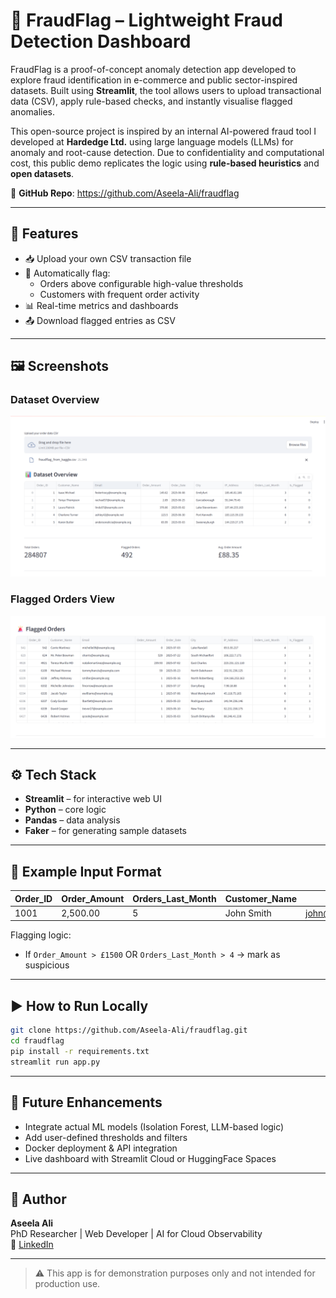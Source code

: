 # 🚩 FraudFlag – Lightweight Fraud Detection Dashboard

FraudFlag is a proof-of-concept anomaly detection app developed to explore fraud identification in e-commerce and public sector-inspired datasets. Built using **Streamlit**, the tool allows users to upload transactional data (CSV), apply rule-based checks, and instantly visualise flagged anomalies.

This open-source project is inspired by an internal AI-powered fraud tool I developed at **Hardedge Ltd.** using large language models (LLMs) for anomaly and root-cause detection. Due to confidentiality and computational cost, this public demo replicates the logic using **rule-based heuristics** and **open datasets**.

🔗 **GitHub Repo**: https://github.com/Aseela-Ali/fraudflag

---

## 🧩 Features

- 📥 Upload your own CSV transaction file
- 🚩 Automatically flag:
  - Orders above configurable high-value thresholds
  - Customers with frequent order activity
- 📊 Real-time metrics and dashboards
- 📤 Download flagged entries as CSV

---

## 🖼️ Screenshots

### Dataset Overview
![Dataset Overview](screenshots/Screenshot%202025-07-31%20205005.png)

### Flagged Orders View
![Flagged Orders](screenshots/Screenshot%202025-07-31%20204921.png)

---

## ⚙️ Tech Stack

- **Streamlit** – for interactive web UI
- **Python** – core logic
- **Pandas** – data analysis
- **Faker** – for generating sample datasets

---

## 📂 Example Input Format

| Order_ID | Order_Amount | Orders_Last_Month | Customer_Name | Email              |
|----------|--------------|-------------------|----------------|---------------------|
| 1001     | 2,500.00     | 5                 | John Smith     | john@example.com    |

Flagging logic:
- If `Order_Amount > £1500` OR `Orders_Last_Month > 4` → mark as suspicious

---

## ▶️ How to Run Locally

```bash
git clone https://github.com/Aseela-Ali/fraudflag.git
cd fraudflag
pip install -r requirements.txt
streamlit run app.py
```

---

## 🔭 Future Enhancements

- Integrate actual ML models (Isolation Forest, LLM-based logic)
- Add user-defined thresholds and filters
- Docker deployment & API integration
- Live dashboard with Streamlit Cloud or HuggingFace Spaces

---

## 👤 Author

**Aseela Ali**  
PhD Researcher | Web Developer | AI for Cloud Observability  
🔗 [LinkedIn](https://www.linkedin.com/in/aseela-ali/)

---

> ⚠️ This app is for demonstration purposes only and not intended for production use.
